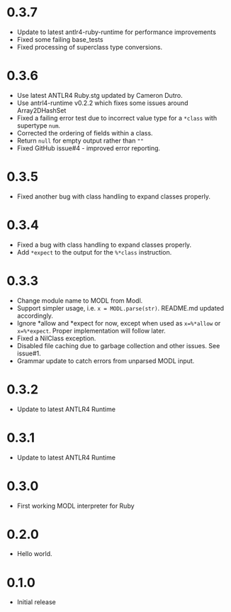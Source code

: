 0.3.7
===
- Update to latest antlr4-ruby-runtime for performance improvements
- Fixed some failing base_tests
- Fixed processing of superclass type conversions.

0.3.6
===
- Use latest ANTLR4 Ruby.stg updated by Cameron Dutro.
- Use antrl4-runtime v0.2.2 which fixes some issues around Array2DHashSet
- Fixed a failing error test due to incorrect value type for a `*class` with supertype `num`.
- Corrected the ordering of fields within a class.
- Return `null` for empty output rather than `""`
- Fixed GitHub issue#4 - improved error reporting.

0.3.5
===
- Fixed another bug with class handling to expand classes properly.

0.3.4
===
- Fixed a bug with class handling to expand classes properly.
- Add `*expect` to the output for the `%*class` instruction.

0.3.3
===
- Change module name to MODL from Modl.
- Support simpler usage, i.e. `x = MODL.parse(str)`. README.md updated accordingly.
- Ignore *allow and *expect for now, except when used as `x=%*allow` or `x=%*expect`. Proper implementation will follow later.
- Fixed a NilClass exception.
- Disabled file caching due to garbage collection and other issues. See issue#1.
- Grammar update to catch errors from unparsed MODL input.

0.3.2
===
- Update to latest ANTLR4 Runtime

0.3.1
===
- Update to latest ANTLR4 Runtime

0.3.0
===
- First working MODL interpreter for Ruby

0.2.0
===
- Hello world.

0.1.0
===
- Initial release
